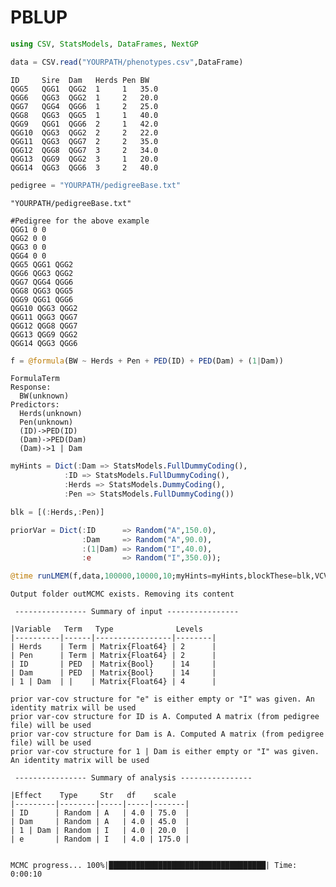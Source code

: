 
# PBLUP

```julia
using CSV, StatsModels, DataFrames, NextGP
```

```julia
data = CSV.read("YOURPATH/phenotypes.csv",DataFrame)
```

```text
ID     Sire  Dam   Herds Pen BW
QGG5   QGG1  QGG2  1     1   35.0
QGG6   QGG3  QGG2  1     2   20.0
QGG7   QGG4  QGG6  1     2   25.0
QGG8   QGG3  QGG5  1     1   40.0
QGG9   QGG1  QGG6  2     1   42.0
QGG10  QGG3  QGG2  2     2   22.0
QGG11  QGG3  QGG7  2     2   35.0
QGG12  QGG8  QGG7  3     2   34.0
QGG13  QGG9  QGG2  3     1   20.0
QGG14  QGG3  QGG6  3     2   40.0
```


```julia
pedigree = "YOURPATH/pedigreeBase.txt"
```

    "YOURPATH/pedigreeBase.txt"

```text
#Pedigree for the above example
QGG1 0 0
QGG2 0 0
QGG3 0 0
QGG4 0 0
QGG5 QGG1 QGG2
QGG6 QGG3 QGG2
QGG7 QGG4 QGG6
QGG8 QGG3 QGG5
QGG9 QGG1 QGG6
QGG10 QGG3 QGG2
QGG11 QGG3 QGG7
QGG12 QGG8 QGG7
QGG13 QGG9 QGG2
QGG14 QGG3 QGG6
```

```julia
f = @formula(BW ~ Herds + Pen + PED(ID) + PED(Dam) + (1|Dam))
```


    FormulaTerm
    Response:
      BW(unknown)
    Predictors:
      Herds(unknown)
      Pen(unknown)
      (ID)->PED(ID)
      (Dam)->PED(Dam)
      (Dam)->1 | Dam



```julia
myHints = Dict(:Dam => StatsModels.FullDummyCoding(),
            :ID => StatsModels.FullDummyCoding(),
            :Herds => StatsModels.DummyCoding(),
            :Pen => StatsModels.FullDummyCoding())
```


```julia
blk = [(:Herds,:Pen)]
```


```julia
priorVar = Dict(:ID      => Random("A",150.0),
                :Dam     => Random("A",90.0),
                :(1|Dam) => Random("I",40.0),
                :e       => Random("I",350.0));
```


```julia
@time runLMEM(f,data,100000,10000,10;myHints=myHints,blockThese=blk,VCV=priorVar,userPedData=pedigree)
```

    Output folder outMCMC exists. Removing its content
    
     ---------------- Summary of input ---------------- 
    
    |Variable   Term   Type              Levels
    |----------|------|-----------------|--------|
    | Herds    | Term | Matrix{Float64} | 2      |
    | Pen      | Term | Matrix{Float64} | 2      |
    | ID       | PED  | Matrix{Bool}    | 14     |
    | Dam      | PED  | Matrix{Bool}    | 14     |
    | 1 | Dam  | |    | Matrix{Float64} | 4      |
    
    prior var-cov structure for "e" is either empty or "I" was given. An identity matrix will be used
    prior var-cov structure for ID is A. Computed A matrix (from pedigree file) will be used
    prior var-cov structure for Dam is A. Computed A matrix (from pedigree file) will be used
    prior var-cov structure for 1 | Dam is either empty or "I" was given. An identity matrix will be used
    
     ---------------- Summary of analysis ---------------- 
    
    |Effect    Type     Str   df    scale
    |---------|--------|-----|-----|-------|
    | ID      | Random | A   | 4.0 | 75.0  |
    | Dam     | Random | A   | 4.0 | 45.0  |
    | 1 | Dam | Random | I   | 4.0 | 20.0  |
    | e       | Random | I   | 4.0 | 175.0 |


    MCMC progress... 100%|███████████████████████████████████| Time: 0:00:10




